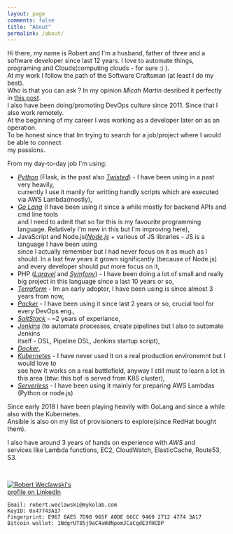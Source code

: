 ```yaml
---
layout: page
comments: false
title: "About"
permalink: /about/
---
```


Hi there, my name is Robert and I'm a husband, father of three and a software developer since last 12 years. I love to automate things, programing and Clouds(computing clouds - for sure :) ).    
At my work I follow the path of the Software Craftsman (at least I do my best).    
Who is that you can ask ? In my opinion _Micah Martin_ desribed it perfectly in [this post](http://blog.8thlight.com/micah-martin/2008/09/21/definition-of-software-craftsman.html).     
I also have been doing/promoting DevOps culture since 2011. Since that I also work remotely.    
At the beginning of my career I was working as a developer later on as an operation.    
To be honest since that Im trying to search for a job/project where I would be able to connect    
my passions.    

From my day-to-day job I'm using:    

  - [_Python_](https://www.python.org/) (Flask, in the past also [_Twisted_](https://twistedmatrix.com/trac/)) - I have been using in a past very heavily,     
    currently I use it manily for writting handly scripts which are executed via AWS Lambda(mostly),
  - [_Go Lang_](https://golang.org/) (I have been using it since a while mostly for backend APIs and cmd line tools     
    and I need to admit that so far this is my favourite programming language. Relatively I'm new in this but I'm improving here),
  - JavaScript and Node.js([_Node.js_](https://nodejs.org/en/) + various of JS libraries - JS is a language I have been using     
    since I actually remember but I had never focus on it as much as I should. In a last few years it grown significantly (because of Node.js) 
    and every developer should put more focus on it,
  - PHP ([_Laravel_]() and [_Symfony_]()) - I have been doing a lot of small and really big project in this language since a last 10 years or so,
  - [_Terraform_](https://www.terraform.io/) - Im an early adopter, I have been using is since almost 3 years from now,
  - [_Packer_](https://packer.io/) - I have been using it since last 2 years or so, crucial tool for every DevOps eng.,
  - [_SaltStack_](https://saltstack.com/) - ~2 years of experiance,
  - [_Jenkins_](https://jenkins-ci.org/) (to automate processes, create pipelines but I also to automate Jenkins     
    itself - DSL, Pipeline DSL, Jenkins startup script),
  - [_Docker_](https://www.docker.com/),
  - [_Kubernetes_](https://kubernetes.io/) - I have never used it on a real production environemnt but I would love to     
    see how it works on a real battlefield, anyway I still must to learn a lot in this area (btw: this bof is served from K8S cluster),
  - [_Serverless_](https://serverless.com/) - I have been using it mainly for preparing AWS Lambdas (Python or node.js)

Since early 2018 I have been playing heavily with GoLang and since a while also with the Kubernetes.     
Ansible is also on my list of provisioners to explore(since RedHat bought them).     

I also have around 3 years of hands on experience with _AWS_ and    
services like Lambda functions, EC2, CloudWatch, ElasticCache, Route53, S3.    

<div class="github-card" data-github="robertwe" data-width="400" data-height="150"></div>
<script src="https://lab.lepture.com/github-cards/widget.js"></script>
<br />
<p style="width: 160px;">
    <a href="https://www.linkedin.com/in/robertweclawski">
        <img src="https://static.licdn.com/scds/common/u/img/webpromo/btn_viewmy_160x33.png" alt="Robert Weclawski's profile on LinkedIn" title="">
    </a>
</p>

`Email: robert.weclawski@mykolab.com`     
`KeyID: 0x47743A17`    
`Fingerprint: E967 8AE5 7D98 965F A0DE 66CC 9469 2712 4774 3A17`    
`Bitcoin wallet: 1NdgrUT85j9aC4aHdNpomJCaCqdE3fHCDP`
